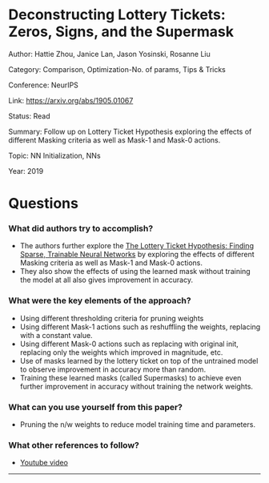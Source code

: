 # Deconstructing Lottery Tickets: Zeros, Signs, and the Supermask
Author: Hattie Zhou, Janice Lan, Jason Yosinski, Rosanne Liu

Category: Comparison, Optimization-No. of params, Tips & Tricks

Conference: NeurIPS

Link: https://arxiv.org/abs/1905.01067

Status: Read

Summary: Follow up on Lottery Ticket Hypothesis exploring the effects of different Masking criteria as well as Mask-1 and Mask-0 actions.

Topic: NN Initialization, NNs

Year: 2019

# Questions

### What did authors try to accomplish?

- The authors further explore the [The Lottery Ticket Hypothesis: Finding Sparse, Trainable Neural Networks](The%20Lottery%20Ticket%20Hypothesis%20Finding%20Sparse,%20Trai%20f3a7b3e3c81448cd9e2f016bc099e57f.md) by exploring the effects of different Masking criteria as well as Mask-1 and Mask-0 actions.
- They also show the effects of using the learned mask without training the model at all also gives improvement in accuracy.

### What were the key elements of the approach?

- Using different thresholding criteria for pruning weights
- Using different Mask-1 actions such as reshuffling the weights, replacing with a constant value.
- Using different Mask-0 actions such as replacing with original init, replacing only the weights which improved in magnitude, etc.
- Use of masks learned by the lottery ticket on top of the untrained model to observe improvement in accuracy more than random.
- Training these learned masks (called Supermasks) to achieve even further improvement in accuracy without training the network weights.

### What can you use yourself from this paper?

- Pruning the n/w weights to reduce model training time and parameters.

### What other references to follow?

- [Youtube video](https://www.youtube.com/watch?v=jhCInVFE2sc)

---